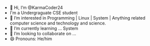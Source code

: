 - 👋 Hi, I’m @KarmaCoder24
- I'm a Undergraguate CSE student
- 👀 I’m interested in Programming | Linux | System | Anything related computer science and technology and science.
-  🌱 I’m currently learning ... System
- 💞️ I’m looking to collaborate on ...
- 😄 Pronouns: He/him

<!---
KarmaCoder24/KarmaCoder24 is a ✨ special ✨ repository because its `README.md` (this file) appears on your GitHub profile.
You can click the Preview link to take a look at your changes.
--->
